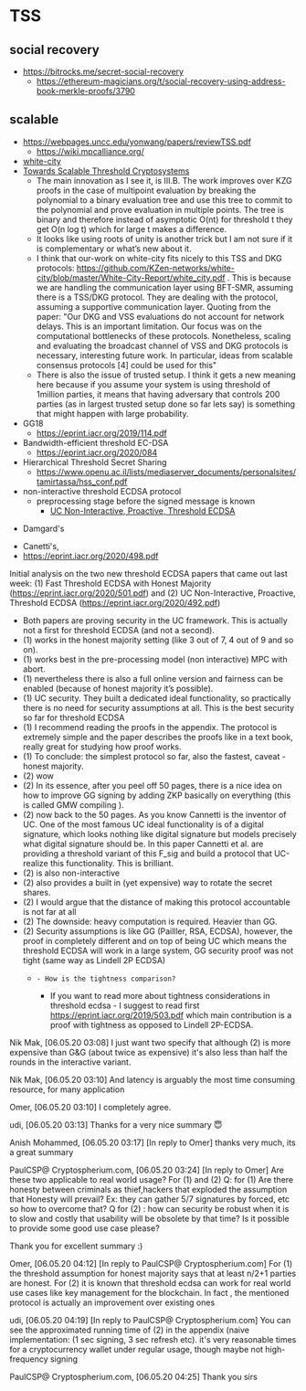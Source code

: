 # TSS

## social recovery
+ https://bitrocks.me/secret-social-recovery
    * https://ethereum-magicians.org/t/social-recovery-using-address-book-merkle-proofs/3790

## scalable

+ https://webpages.uncc.edu/yonwang/papers/reviewTSS.pdf
    * https://wiki.mpcalliance.org/
+ [white-city](https://github.com/KZen-networks/white-city)
+ [Towards Scalable Threshold Cryptosystems](https://www.computer.org/csdl/proceedings-article/sp/2020/349700b242/1i0rIwLapqM)
    * The main innovation as I see it, is III.B. The work improves over KZG proofs in the case of multipoint evaluation by breaking the polynomial to a binary evaluation tree and use this tree to commit to the polynomial and prove evaluation in multiple points. The tree is binary and therefore instead of asymptotic O(nt) for threshold t they get O(n log t) which for large t makes a difference. 
    - It looks like using roots of unity is another trick but I am not sure if it is complementary or what’s  new about it.
    - I think that our-work on white-city fits nicely to this TSS and DKG protocols: https://github.com/KZen-networks/white-city/blob/master/White-City-Report/white_city.pdf . This is because we are handling the communication layer using BFT-SMR, assuming there is a TSS/DKG protocol. They are dealing with the protocol, assuming a supportive communication layer. Quoting from the paper: "Our DKG and VSS evaluations do not account for network delays. This is an important limitation. Our focus was on the computational bottlenecks of these protocols. Nonetheless, scaling and evaluating the broadcast channel of VSS and DKG protocols is necessary, interesting future work. In particular, ideas from scalable consensus protocols [4] could be used for this"
    - There is also the issue of trusted setup. I think it gets a new meaning here because if you assume your system is using threshold of 1million parties, it means that having adversary that controls 200 parties (as in largest trusted setup done so far lets say) is something that might happen with large probability.
+ GG18
    * https://eprint.iacr.org/2019/114.pdf
+ Bandwidth-efficient threshold EC-DSA
    * https://eprint.iacr.org/2020/084
+ Hierarchical Threshold Secret Sharing
    * https://www.openu.ac.il/lists/mediaserver_documents/personalsites/tamirtassa/hss_conf.pdf
+ non-interactive threshold ECDSA protocol
    * preprocessing stage before the signed message is known
        * [UC Non-Interactive, Proactive, Threshold ECDSA](https://eprint.iacr.org/2020/492)
* Damgard's 
- Canetti's, 
- https://eprint.iacr.org/2020/498.pdf


Initial analysis on the two new threshold ECDSA papers that came out last week: (1) Fast Threshold ECDSA with Honest Majority (https://eprint.iacr.org/2020/501.pdf) and (2) UC Non-Interactive, Proactive, Threshold ECDSA (https://eprint.iacr.org/2020/492.pdf)

- Both papers are proving security in the UC framework. This is actually not a first for threshold ECDSA (and not a second).  
- (1) works in the honest majority setting (like 3 out of 7, 4 out of 9 and so on). 
- (1) works best in the pre-processing model (non interactive) MPC with abort. 
- (1) nevertheless there is also a full online version and fairness can be enabled (because of honest majority it’s possible). 
- (1) UC security. They built a dedicated ideal functionality, so practically there is no need for security assumptions at all.  This is the best security so far for threshold ECDSA
- (1) I recommend reading the proofs in the appendix. The protocol is extremely simple and the paper describes the proofs like in a text book, really great for studying how proof works. 
- (1) To conclude: the simplest protocol so far, also the fastest, caveat - honest majority. 
- (2) wow
- (2) In its essence, after you peel off 50 pages, there is a nice idea on how to improve GG signing by adding ZKP basically on everything (this is called GMW compiling ). 
- (2) now back to the 50 pages. As you know Cannetti is the inventor of UC. One of the most famous UC ideal functionality is of a digital signature, which looks nothing like digital signature but models precisely what digital signature should be. In this paper Cannetti et al. are providing a threshold variant of this F_sig and build a protocol that UC-realize this functionality. This is brilliant.
- (2) is also non-interactive 
- (2) also provides a built in (yet expensive) way to rotate the secret shares. 
- (2) I would argue that the distance of making this protocol accountable is not far at all
- (2) The downside: heavy computation is required. Heavier than GG.
- (2) Security assumptions is like GG (Pailller, RSA, ECDSA), however, the proof in completely different and on top of being UC which means the threshold ECDSA will work in a large system, GG security proof was not tight (same way as Lindell 2P ECDSA)
    +     - How is the tightness comparison?
        + If you want to read more about tightness considerations in threshold ecdsa - I suggest to read first https://eprint.iacr.org/2019/503.pdf which main contribution is a proof with tightness as opposed to Lindell 2P-ECDSA.

Nik Mak, [06.05.20 03:08]
I just want two specify that although (2) is more expensive than G&G (about twice as expensive) it's also less than half the rounds in the interactive variant.

Nik Mak, [06.05.20 03:10]
And latency is arguably the most time consuming resource, for many application

Omer, [06.05.20 03:10]
I completely agree.

udi, [06.05.20 03:13]
Thanks for a very nice summary 😇

Anish Mohammed, [06.05.20 03:17]
[In reply to Omer]
thanks very much, its a great summary

PaulCSP@ Cryptospherium.com, [06.05.20 03:24]
[In reply to Omer]
Are these two  applicable to real world usage? For (1) and (2)
Q: for (1) Are there honesty between criminals as thief,hackers that exploded the assumption that Honesty will prevail? Ex: they can gather 5/7 signatures by forced, etc so how to overcome that?
Q for (2) : how can security be robust when it is to slow and costly that usability will be obsolete by that time?
Is it possible to provide some good use case please?

Thank you for excellent summary :)

Omer, [06.05.20 04:12]
[In reply to PaulCSP@ Cryptospherium.com]
For (1) the threshold assumption for honest majority says that at least n/2+1 parties are honest. 
For (2) it is known  that threshold ecdsa can work for real world use cases like key management for the blockchain. In fact , the mentioned protocol is actually an improvement over existing ones

udi, [06.05.20 04:19]
[In reply to PaulCSP@ Cryptospherium.com]
You can see the approximated running time of (2) in the appendix (naive implementation: (1 sec signing, 3 sec refresh etc). it's very reasonable times for a cryptocurrency wallet under regular usage, though maybe not high-frequency signing

PaulCSP@ Cryptospherium.com, [06.05.20 04:25]
Thank you sirs
